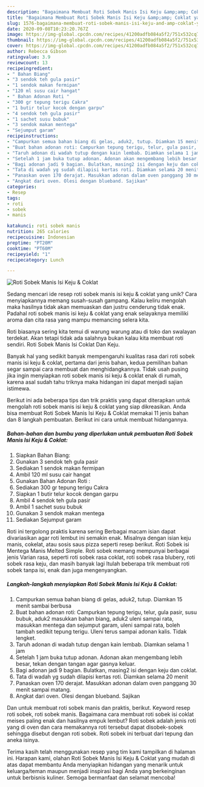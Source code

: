 ```yaml
---
description: "Bagaimana Membuat Roti Sobek Manis Isi Keju &amp;amp; Coklat yang Lezat"
title: "Bagaimana Membuat Roti Sobek Manis Isi Keju &amp;amp; Coklat yang Lezat"
slug: 1576-bagaimana-membuat-roti-sobek-manis-isi-keju-and-amp-coklat-yang-lezat
date: 2020-09-08T10:23:20.767Z
image: https://img-global.cpcdn.com/recipes/41200adfb084a5f2/751x532cq70/roti-sobek-manis-isi-keju-coklat-foto-resep-utama.jpg
thumbnail: https://img-global.cpcdn.com/recipes/41200adfb084a5f2/751x532cq70/roti-sobek-manis-isi-keju-coklat-foto-resep-utama.jpg
cover: https://img-global.cpcdn.com/recipes/41200adfb084a5f2/751x532cq70/roti-sobek-manis-isi-keju-coklat-foto-resep-utama.jpg
author: Rebecca Gibson
ratingvalue: 3.9
reviewcount: 13
recipeingredient:
- " Bahan Biang"
- "3 sendok teh gula pasir"
- "1 sendok makan fermipan"
- "120 ml susu cair hangat"
- " Bahan Adonan Roti "
- "300 gr tepung terigu Cakra"
- "1 butir telur kocok dengan garpu"
- "4 sendok teh gula pasir"
- "1 sachet susu bubuk"
- "3 sendok makan mentega"
- "Sejumput garam"
recipeinstructions:
- "Campurkan semua bahan biang di gelas, aduk2, tutup. Diamkan 15 menit sambai berbusa"
- "Buat bahan adonan roti: Campurkan tepung terigu, telur, gula pasir, susu bubuk, aduk2 masukkan bahan biang, aduk2 uleni sampai rata, masukkan mentega dan sejumput garam, uleni sampai rata, boleh tambah sedikit tepung terigu. Uleni terus sampai adonan kalis. Tidak lengket."
- "Taruh adonan di wadah tutup dengan kain lembab. Diamkan selama 1 jam"
- "Setelah 1 jam buka tutup adonan. Adonan akan mengembang lebih besar, tekan dengan tangan agar gasnya keluar."
- "Bagi adonan jadi 9 bagian. Bulatkan, masing2 isi dengan keju dan coklat."
- "Tata di wadah yg sudah dilapisi kertas roti. Diamkan selama 20 menit"
- "Panaskan oven 170 derajat. Masukkan adonan dalam oven panggang 30 menit sampai matang."
- "Angkat dari oven. Olesi dengan blueband. Sajikan"
categories:
- Resep
tags:
- roti
- sobek
- manis

katakunci: roti sobek manis 
nutrition: 265 calories
recipecuisine: Indonesian
preptime: "PT20M"
cooktime: "PT60M"
recipeyield: "1"
recipecategory: Lunch

---
```



![Roti Sobek Manis Isi Keju &amp; Coklat](https://img-global.cpcdn.com/recipes/41200adfb084a5f2/751x532cq70/roti-sobek-manis-isi-keju-coklat-foto-resep-utama.jpg)

Sedang mencari ide resep roti sobek manis isi keju &amp; coklat yang unik? Cara menyiapkannya memang susah-susah gampang. Kalau keliru mengolah maka hasilnya tidak akan memuaskan dan justru cenderung tidak enak. Padahal roti sobek manis isi keju &amp; coklat yang enak selayaknya memiliki aroma dan cita rasa yang mampu memancing selera kita.

Roti biasanya sering kita temui di warung warung atau di toko dan swalayan terdekat. Akan tetapi tidak ada salahnya bukan kalau kita membuat roti sendiri. Roti Sobek Manis Isi Coklat Dan Keju.

Banyak hal yang sedikit banyak mempengaruhi kualitas rasa dari roti sobek manis isi keju &amp; coklat, pertama dari jenis bahan, kedua pemilihan bahan segar sampai cara membuat dan menghidangkannya. Tidak usah pusing jika ingin menyiapkan roti sobek manis isi keju &amp; coklat enak di rumah, karena asal sudah tahu triknya maka hidangan ini dapat menjadi sajian istimewa.


Berikut ini ada beberapa tips dan trik praktis yang dapat diterapkan untuk mengolah roti sobek manis isi keju &amp; coklat yang siap dikreasikan. Anda bisa membuat Roti Sobek Manis Isi Keju &amp; Coklat memakai 11 jenis bahan dan 8 langkah pembuatan. Berikut ini cara untuk membuat hidangannya.

<!--inarticleads1-->

##### Bahan-bahan dan bumbu yang diperlukan untuk pembuatan Roti Sobek Manis Isi Keju &amp; Coklat:

1. Siapkan  Bahan Biang:
1. Gunakan 3 sendok teh gula pasir
1. Sediakan 1 sendok makan fermipan
1. Ambil 120 ml susu cair hangat
1. Gunakan  Bahan Adonan Roti :
1. Sediakan 300 gr tepung terigu Cakra
1. Siapkan 1 butir telur kocok dengan garpu
1. Ambil 4 sendok teh gula pasir
1. Ambil 1 sachet susu bubuk
1. Gunakan 3 sendok makan mentega
1. Sediakan Sejumput garam


Roti ini tergolong praktis karena sering Berbagai macam isian dapat divariasikan agar roti lembut ini semakin enak. Misalnya dengan isian keju manis, cokelat, atau sosis saus pizza seperti resep berikut. Roti Sobek isi Mentega Manis Melted Simple. Roti sobek memang mempunyai berbagai jenis Varian rasa, seperti roti sobek rasa coklat, roti sobek rasa blubery, roti sobek rasa keju, dan masih banyak lagi Itulah beberapa trik membuat roti sobek tanpa isi, enak dan juga mengenyangkan. 

<!--inarticleads2-->

##### Langkah-langkah menyiapkan Roti Sobek Manis Isi Keju &amp; Coklat:

1. Campurkan semua bahan biang di gelas, aduk2, tutup. Diamkan 15 menit sambai berbusa
1. Buat bahan adonan roti: Campurkan tepung terigu, telur, gula pasir, susu bubuk, aduk2 masukkan bahan biang, aduk2 uleni sampai rata, masukkan mentega dan sejumput garam, uleni sampai rata, boleh tambah sedikit tepung terigu. Uleni terus sampai adonan kalis. Tidak lengket.
1. Taruh adonan di wadah tutup dengan kain lembab. Diamkan selama 1 jam
1. Setelah 1 jam buka tutup adonan. Adonan akan mengembang lebih besar, tekan dengan tangan agar gasnya keluar.
1. Bagi adonan jadi 9 bagian. Bulatkan, masing2 isi dengan keju dan coklat.
1. Tata di wadah yg sudah dilapisi kertas roti. Diamkan selama 20 menit
1. Panaskan oven 170 derajat. Masukkan adonan dalam oven panggang 30 menit sampai matang.
1. Angkat dari oven. Olesi dengan blueband. Sajikan


Dan untuk membuat roti sobek manis dan praktis, berikut. Keyword resep roti sobek, roti sobek manis. Bagaimana cara membuat roti sobek isi coklat meises paling enak dan hasilnya empuk lembut? Roti sobek adalah jenis roti yang di oven dan cara memakannya roti tersebut dapat disobek-sobek sehingga disebut dengan roti sobek. Roti sobek ini terbuat dari tepung dan aneka isinya. 

Terima kasih telah menggunakan resep yang tim kami tampilkan di halaman ini. Harapan kami, olahan Roti Sobek Manis Isi Keju &amp; Coklat yang mudah di atas dapat membantu Anda menyiapkan hidangan yang menarik untuk keluarga/teman maupun menjadi inspirasi bagi Anda yang berkeinginan untuk berbisnis kuliner. Semoga bermanfaat dan selamat mencoba!
